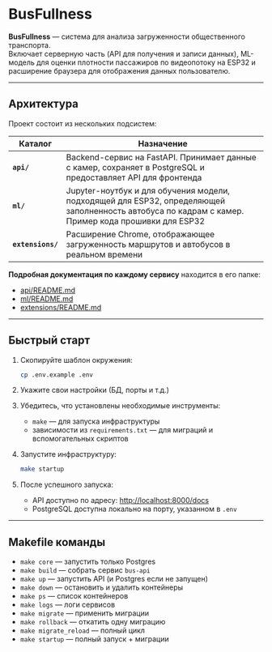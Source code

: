 # BusFullness

**BusFullness** — система для анализа загруженности общественного транспорта.  
Включает серверную часть (API для получения и записи данных), ML-модель для оценки плотности пассажиров по видеопотоку
на ESP32 и расширение браузера для отображения данных пользователю.

---

## Архитектура

Проект состоит из нескольких подсистем:

| Каталог           | Назначение                                                                                                                  |
|-------------------|-----------------------------------------------------------------------------------------------------------------------------|
| **`api/`**        | Backend-сервис на FastAPI. Принимает данные с камер, сохраняет в PostgreSQL и предоставляет API для фронтенда               |
| **`ml/`**         | Jupyter-ноутбук и для обучения модели, подходящей для ESP32, определяющей заполненность автобуса по кадрам с камер. Пример кода прошивки для ESP32  |
| **`extensions/`** | Расширение Chrome, отображающее загруженность маршрутов и автобусов в реальном времени                                      |

**Подробная документация по каждому сервису** находится в его папке:

- [api/README.md](./api/README.md)
- [ml/README.md](./ml/README.md)
- [extensions/README.md](./extensions/README.md)

---

## Быстрый старт

1. Скопируйте шаблон окружения:
   ```bash
   cp .env.example .env
   ```

2. Укажите свои настройки (БД, порты и т.д.)

3. Убедитесь, что установлены необходимые инструменты:
    - `make` — для запуска инфраструктуры
    - зависимости из `requirements.txt` — для миграций и вспомогательных скриптов

4. Запустите инфраструктуру:
   ```bash
   make startup
   ```

5. После успешного запуска:
    - API доступно по адресу: [http://localhost:8000/docs](http://localhost:8000/docs)
    - PostgreSQL доступна локально на порту, указанном в `.env`

---

## Makefile команды

- `make core` — запустить только Postgres
- `make build` — собрать сервис `bus-api`
- `make up` — запустить API (и Postgres если не запущен)
- `make down` — остановить и удалить контейнеры
- `make ps` — список контейнеров
- `make logs` — логи сервисов
- `make migrate` — применить миграции
- `make rollback` — откатить одну миграцию
- `make migrate_reload` — полный цикл
- `make startup` — полный запуск + миграции

